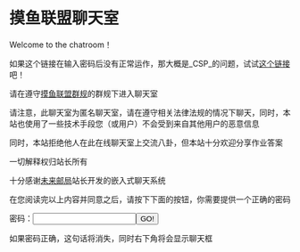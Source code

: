 # 摸鱼联盟聊天室

Welcome to the chatroom！

如果这个链接在输入密码后没有正常运作，那大概是_CSP_的问题，试试[这个链接](http://ouyanghongqian.top/chat)吧！

请在遵守[摸鱼联盟群规](https://ouyanghongqian.top/HostingOfOtherPages/moyulianmong/qungui)的群规下进入聊天室

请注意，此聊天室为匿名聊天室，请在遵守相关法律法规的情况下聊天，同时，本站也使用了一些技术手段您（或用户）不会受到来自其他用户的恶意信息


同时，本站拒绝他人在此在线聊天室上交流八卦，但本站十分欢迎分享作业答案

一切解释权归站长所有

十分感谢[未来邮局](http://topurl.cn)站长开发的嵌入式聊天系统

在您阅读完以上内容并同意之后，请按下下面的按钮，你需要提供一个正确的密码
<script>
    function checkpwd(){
        var pwd=document.getElementById('pwdinput').value;
        if(pwd=='145140'){
            alert('密码正确 Welcome to the chatroom! 愿风神护佑你');
            document.getElementById('tag').innerHTML='';
            var s=document.createElement("script");
            s.src="//topurl.cn/chat.js";
            document.body.append(s);
        }else{
            alert('密码不对，给老子爬！');
        }
    }
</script>
密码：<input type="text" id="pwdinput"/><button onclick="checkpwd()">GO!</button>
<p id="tag">如果密码正确，这句话将消失，同时右下角将会显示聊天框</p>
